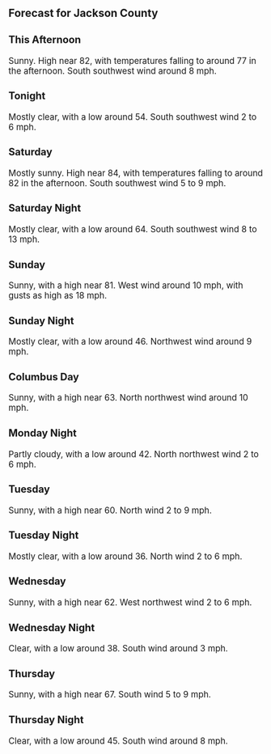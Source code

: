 <div>
   <h2>Forecast for Jackson County</h2>
   <p>
      <div style="font-size:120%">
         <h3>This Afternoon</h3>Sunny. High near 82, with temperatures falling to around 77 in the afternoon. South southwest wind around 8 mph.<br></div>
   </p>
   <p>
      <div style="font-size:120%">
         <h3>Tonight</h3>Mostly clear, with a low around 54. South southwest wind 2 to 6 mph.<br></div>
   </p>
   <p>
      <div style="font-size:120%">
         <h3>Saturday</h3>Mostly sunny. High near 84, with temperatures falling to around 82 in the afternoon. South southwest wind 5 to 9 mph.<br></div>
   </p>
   <p>
      <div style="font-size:120%">
         <h3>Saturday Night</h3>Mostly clear, with a low around 64. South southwest wind 8 to 13 mph.<br></div>
   </p>
   <p>
      <div style="font-size:120%">
         <h3>Sunday</h3>Sunny, with a high near 81. West wind around 10 mph, with gusts as high as 18 mph.<br></div>
   </p>
   <p>
      <div style="font-size:120%">
         <h3>Sunday Night</h3>Mostly clear, with a low around 46. Northwest wind around 9 mph.<br></div>
   </p>
   <p>
      <div style="font-size:120%">
         <h3>Columbus Day</h3>Sunny, with a high near 63. North northwest wind around 10 mph.<br></div>
   </p>
   <p>
      <div style="font-size:120%">
         <h3>Monday Night</h3>Partly cloudy, with a low around 42. North northwest wind 2 to 6 mph.<br></div>
   </p>
   <p>
      <div style="font-size:120%">
         <h3>Tuesday</h3>Sunny, with a high near 60. North wind 2 to 9 mph.<br></div>
   </p>
   <p>
      <div style="font-size:120%">
         <h3>Tuesday Night</h3>Mostly clear, with a low around 36. North wind 2 to 6 mph.<br></div>
   </p>
   <p>
      <div style="font-size:120%">
         <h3>Wednesday</h3>Sunny, with a high near 62. West northwest wind 2 to 6 mph.<br></div>
   </p>
   <p>
      <div style="font-size:120%">
         <h3>Wednesday Night</h3>Clear, with a low around 38. South wind around 3 mph.<br></div>
   </p>
   <p>
      <div style="font-size:120%">
         <h3>Thursday</h3>Sunny, with a high near 67. South wind 5 to 9 mph.<br></div>
   </p>
   <p>
      <div style="font-size:120%">
         <h3>Thursday Night</h3>Clear, with a low around 45. South wind around 8 mph.<br></div>
   </p>
</div>